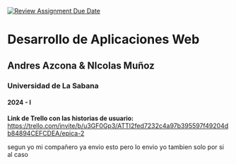 [![Review Assignment Due Date](https://classroom.github.com/assets/deadline-readme-button-24ddc0f5d75046c5622901739e7c5dd533143b0c8e959d652212380cedb1ea36.svg)](https://classroom.github.com/a/-RuUZzT-)
# Desarrollo de Aplicaciones Web
## Andres Azcona & NIcolas Muñoz
### Universidad de La Sabana
#### 2024 - I


**Link de Trello con las historias de usuario:** https://trello.com/invite/b/u3GF0Gp3/ATTI2fed7232c4a97b395597f49204db84894CEFCDEA/epica-2

segun yo mi compañero ya envio esto pero lo envio yo tambien solo por si al caso
